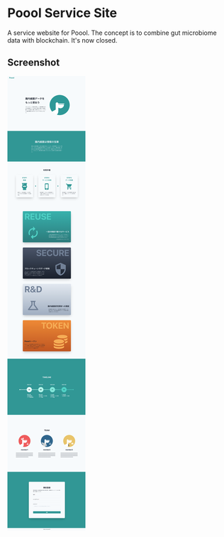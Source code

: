 # Poool Service Site

A service website for Poool.
The concept is to combine gut microbiome data with blockchain.
It's now closed.

## Screenshot
![screenshot](screenshot.png)
